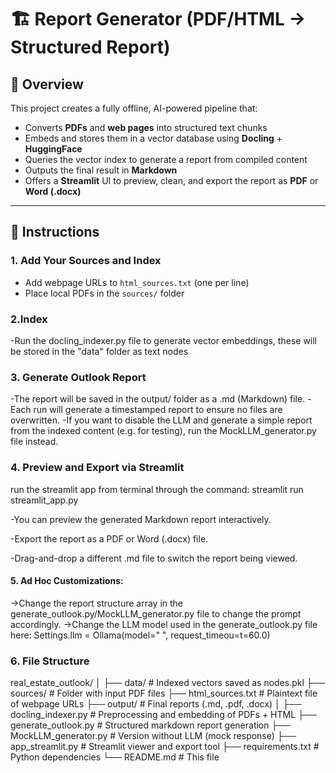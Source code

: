 # 🏗️ Report Generator (PDF/HTML → Structured Report)

## 📌 Overview

This project creates a fully offline, AI-powered pipeline that:

- Converts **PDFs** and **web pages** into structured text chunks
- Embeds and stores them in a vector database using **Docling** + **HuggingFace**
- Queries the vector index to generate a report from compiled content
- Outputs the final result in **Markdown**
- Offers a **Streamlit** UI to preview, clean, and export the report as **PDF** or **Word (.docx)**

---

## 🧭 Instructions

### 1. Add Your Sources and Index
- Add webpage URLs to `html_sources.txt` (one per line)
- Place local PDFs in the `sources/` folder

### 2.Index

-Run the docling_indexer.py file to generate vector embeddings, these will be stored in the "data" folder as text nodes

### 3. Generate Outlook Report
-The report will be saved in the output/ folder as a .md (Markdown) file.
-Each run will generate a timestamped report to ensure no files are overwritten.
-If you want to disable the LLM and generate a simple report from the indexed content (e.g. for testing), run the MockLLM_generator.py file instead.

### 4. Preview and Export via Streamlit

run the streamlit app from terminal through the command: streamlit run streamlit_app.py

-You can preview the generated Markdown report interactively.

-Export the report as a PDF or Word (.docx) file.

-Drag-and-drop a different .md file to switch the report being viewed.

#### 5. Ad Hoc Customizations: 

->Change the report structure array in the generate_outlook.py/MockLLM_generator.py file to change the prompt accordingly.
->Change the LLM model used in the generate_outlook.py file here: 
Settings.llm = Ollama(model="  ", request_timeou=t=60.0)

### 6. File Structure


real_estate_outlook/
│
├── data/                     # Indexed vectors saved as nodes.pkl
├── sources/                  # Folder with input PDF files
├── html_sources.txt          # Plaintext file of webpage URLs
├── output/                   # Final reports (.md, .pdf, .docx)
│
├── docling_indexer.py        # Preprocessing and embedding of PDFs + HTML
├── generate_outlook.py       # Structured markdown report generation
├── MockLLM_generator.py      # Version without LLM (mock response)
├── app_streamlit.py          # Streamlit viewer and export tool
├── requirements.txt          # Python dependencies
└── README.md                 # This file




